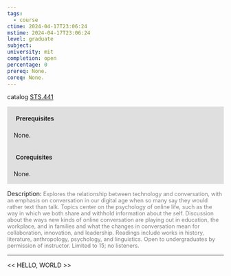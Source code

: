 ```yaml
---
tags:
  - course
ctime: 2024-04-17T23:06:24
mstime: 2024-04-17T23:06:24
level: graduate
subject: 
university: mit
completion: open
percentage: 0
prereq: None.
coreq: None.
---
```


catalog [STS.441](http://student.mit.edu/catalog/mSTSb.html#STS.441)

<span style="display: block; padding: 15px; background-color: rgb(100, 100, 100, 0.2);"><font id="m_prereq4160_0" style="display: block; font-family: Arial, sans-serif; font-weight: bold; padding: 5px">Prerequisites</font><br><span id="prereq4160_0">None.</span></span>
<span style="display: block; padding: 15px; background-color: rgb(100, 100, 100, 0.2);"><font id="m_coreq4160_0" style="display: block; font-family: Arial, sans-serif; font-weight: bold; padding: 5px">Corequisites</font><br><span id="coreq4160_0">None.</span></span>

<font style="">Description:</font>
<font style="color: grey; font-size: 0.8rem;">Explores the relationship between technology and conversation, with an emphasis on conversation in our digital age when so many say they would rather text than talk. Topics center on the psychology of online life, such as the way in which we both share and withhold information about the self. Discussion about the ways new kinds of online conversation are playing out in education, the workplace, and in families and what the changes in conversation mean for collaboration, innovation, and leadership. Readings include works in history, literature, anthropology, psychology, and linguistics. Open to undergraduates by permission of instructor. Limited to 15; no listeners.</font>



---

<< HELLO, WORLD >>
